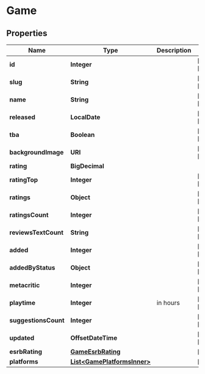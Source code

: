 

# Game


## Properties

| Name | Type | Description | Notes |
|------------ | ------------- | ------------- | -------------|
|**id** | **Integer** |  |  [optional] [readonly] |
|**slug** | **String** |  |  [optional] [readonly] |
|**name** | **String** |  |  [optional] [readonly] |
|**released** | **LocalDate** |  |  [optional] [readonly] |
|**tba** | **Boolean** |  |  [optional] [readonly] |
|**backgroundImage** | **URI** |  |  [optional] [readonly] |
|**rating** | **BigDecimal** |  |  |
|**ratingTop** | **Integer** |  |  [optional] [readonly] |
|**ratings** | **Object** |  |  [optional] [readonly] |
|**ratingsCount** | **Integer** |  |  [optional] [readonly] |
|**reviewsTextCount** | **String** |  |  [optional] [readonly] |
|**added** | **Integer** |  |  [optional] [readonly] |
|**addedByStatus** | **Object** |  |  [optional] [readonly] |
|**metacritic** | **Integer** |  |  [optional] [readonly] |
|**playtime** | **Integer** | in hours |  [optional] [readonly] |
|**suggestionsCount** | **Integer** |  |  [optional] [readonly] |
|**updated** | **OffsetDateTime** |  |  [optional] [readonly] |
|**esrbRating** | [**GameEsrbRating**](GameEsrbRating.md) |  |  [optional] |
|**platforms** | [**List&lt;GamePlatformsInner&gt;**](GamePlatformsInner.md) |  |  [optional] |



